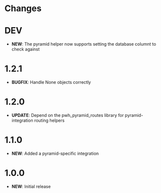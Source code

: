 # Changes

# DEV

* **NEW**: The pyramid helper now supports setting the database columnt to check against

# 1.2.1

* **BUGFIX**: Handle None objects correctly

# 1.2.0

* **UPDATE**: Depend on the pwh_pyramid_routes library for pyramid-integration routing helpers

# 1.1.0

* **NEW**: Added a pyramid-specific integration

# 1.0.0

* **NEW**: Initial release
